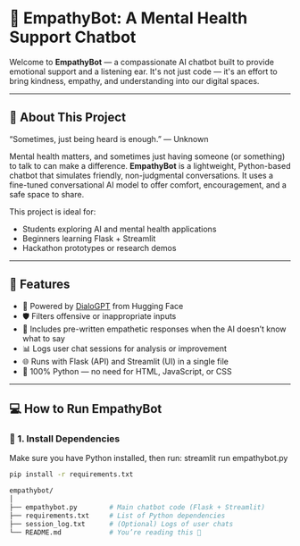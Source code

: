 # 🤖 EmpathyBot: A Mental Health Support Chatbot

Welcome to **EmpathyBot** — a compassionate AI chatbot built to provide emotional support and a listening ear. It's not just code — it's an effort to bring kindness, empathy, and understanding into our digital spaces.

---

## 🌱 About This Project

“Sometimes, just being heard is enough.” — Unknown

Mental health matters, and sometimes just having someone (or something) to talk to can make a difference. **EmpathyBot** is a lightweight, Python-based chatbot that simulates friendly, non-judgmental conversations. It uses a fine-tuned conversational AI model to offer comfort, encouragement, and a safe space to share.

This project is ideal for:
- Students exploring AI and mental health applications
- Beginners learning Flask + Streamlit
- Hackathon prototypes or research demos

---

## 🧠 Features

- 🤗 Powered by [DialoGPT](https://huggingface.co/microsoft/DialoGPT-small) from Hugging Face
- 🛡️ Filters offensive or inappropriate inputs
- 💬 Includes pre-written empathetic responses when the AI doesn’t know what to say
- 📊 Logs user chat sessions for analysis or improvement
- 🌐 Runs with Flask (API) and Streamlit (UI) in a single file
- 🐍 100% Python — no need for HTML, JavaScript, or CSS

---

## 💻 How to Run EmpathyBot

### 🔧 1. Install Dependencies

Make sure you have Python installed, then run:
streamlit run empathybot.py

```bash
pip install -r requirements.txt

empathybot/
│
├── empathybot.py        # Main chatbot code (Flask + Streamlit)
├── requirements.txt     # List of Python dependencies
├── session_log.txt      # (Optional) Logs of user chats
└── README.md            # You’re reading this 🙂

